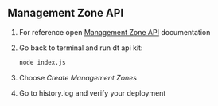 ## Management Zone API

1. For reference open <a href="https://www.dynatrace.com/support/help/dynatrace-api/configuration-api/management-zones-api/post-mz" target="_blank">Management Zone API</a> documentation

2. Go back to terminal and run dt api kit:

    ```bash
    node index.js
    ```

3. Choose *Create Management Zones*

4. Go to history.log and verify your deployment
